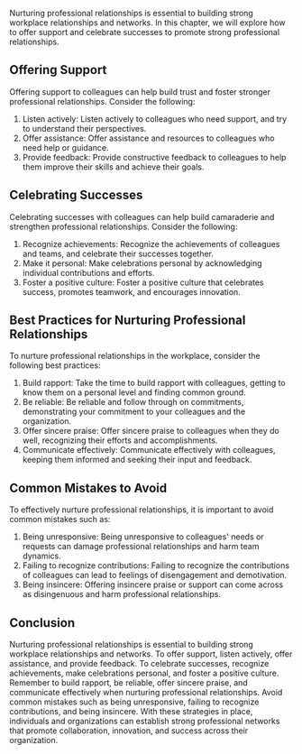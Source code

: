 
Nurturing professional relationships is essential to building strong workplace relationships and networks. In this chapter, we will explore how to offer support and celebrate successes to promote strong professional relationships.

Offering Support
----------------

Offering support to colleagues can help build trust and foster stronger professional relationships. Consider the following:

1. Listen actively: Listen actively to colleagues who need support, and try to understand their perspectives.
2. Offer assistance: Offer assistance and resources to colleagues who need help or guidance.
3. Provide feedback: Provide constructive feedback to colleagues to help them improve their skills and achieve their goals.

Celebrating Successes
---------------------

Celebrating successes with colleagues can help build camaraderie and strengthen professional relationships. Consider the following:

1. Recognize achievements: Recognize the achievements of colleagues and teams, and celebrate their successes together.
2. Make it personal: Make celebrations personal by acknowledging individual contributions and efforts.
3. Foster a positive culture: Foster a positive culture that celebrates success, promotes teamwork, and encourages innovation.

Best Practices for Nurturing Professional Relationships
-------------------------------------------------------

To nurture professional relationships in the workplace, consider the following best practices:

1. Build rapport: Take the time to build rapport with colleagues, getting to know them on a personal level and finding common ground.
2. Be reliable: Be reliable and follow through on commitments, demonstrating your commitment to your colleagues and the organization.
3. Offer sincere praise: Offer sincere praise to colleagues when they do well, recognizing their efforts and accomplishments.
4. Communicate effectively: Communicate effectively with colleagues, keeping them informed and seeking their input and feedback.

Common Mistakes to Avoid
------------------------

To effectively nurture professional relationships, it is important to avoid common mistakes such as:

1. Being unresponsive: Being unresponsive to colleagues' needs or requests can damage professional relationships and harm team dynamics.
2. Failing to recognize contributions: Failing to recognize the contributions of colleagues can lead to feelings of disengagement and demotivation.
3. Being insincere: Offering insincere praise or support can come across as disingenuous and harm professional relationships.

Conclusion
----------

Nurturing professional relationships is essential to building strong workplace relationships and networks. To offer support, listen actively, offer assistance, and provide feedback. To celebrate successes, recognize achievements, make celebrations personal, and foster a positive culture. Remember to build rapport, be reliable, offer sincere praise, and communicate effectively when nurturing professional relationships. Avoid common mistakes such as being unresponsive, failing to recognize contributions, and being insincere. With these strategies in place, individuals and organizations can establish strong professional networks that promote collaboration, innovation, and success across their organization.
